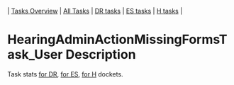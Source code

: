 | [Tasks Overview](../tasks-overview.md) | [All Tasks](../alltasks.md) | [DR tasks](../docket-DR/tasklist.md) | [ES tasks](../docket-ES/tasklist.md) | [H tasks](../docket-H/tasklist.md) |
# HearingAdminActionMissingFormsTask_User Description

Task stats [for DR](../docket-DR/HearingAdminActionMissingFormsTask_User.md), [for ES](../docket-ES/HearingAdminActionMissingFormsTask_User.md), [for H](../docket-H/HearingAdminActionMissingFormsTask_User.md) dockets.

